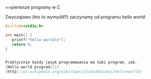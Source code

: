 ==pierwsze programy w C

Zwyczajowo (kto to wymyślił?) zaczynamy od programu 
*hello world*:

```c
#include<stdio.h>

int main() {
   printf("hello world\n");
   return 0;
}


Praktycznie każdy język programowania ma taki program, zob. 
[Hello world program][1]
(http://pl.wikipedia.org/wiki/Specjalna%3ASzukaj/hello+world)

